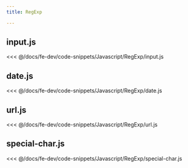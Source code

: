 ```yaml
---
title: RegExp

---
```


## input.js
<<< @/docs/fe-dev/code-snippets/Javascript/RegExp/input.js

## date.js
<<< @/docs/fe-dev/code-snippets/Javascript/RegExp/date.js

## url.js
<<< @/docs/fe-dev/code-snippets/Javascript/RegExp/url.js

## special-char.js
<<< @/docs/fe-dev/code-snippets/Javascript/RegExp/special-char.js
